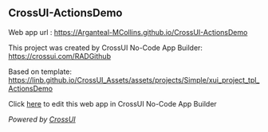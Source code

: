 ## CrossUI-ActionsDemo
Web app url : https://Arganteal-MCollins.github.io/CrossUI-ActionsDemo

This project was created by CrossUI No-Code App Builder: https://crossui.com/RADGithub

Based on template: https://linb.github.io/CrossUI_Assets/assets/projects/Simple/xui_project_tpl_ActionsDemo

Click [here](https://crossui.com/RADGithub/#!from=github&owner=Arganteal-MCollins&repo=CrossUI-ActionsDemo) to edit this web app in CrossUI No-Code App Builder

<i>Powered by [CrossUI](https://crossui.com)</i>
